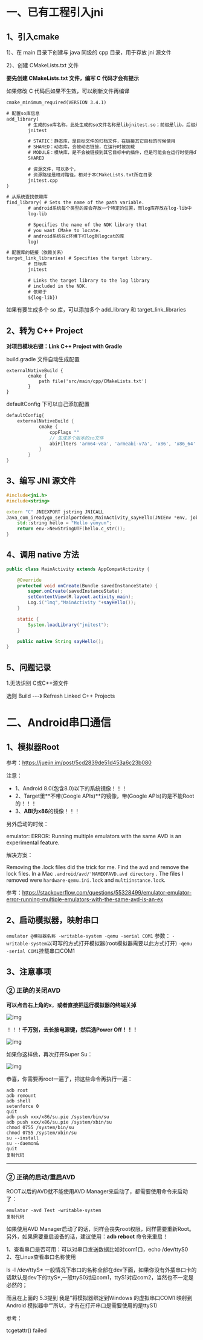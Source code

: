# 一、已有工程引入jni

## 1、引入cmake

1）、在 main 目录下创建与 java 同级的 cpp 目录，用于存放 jni 源文件

2）、创建 CMakeLists.txt 文件

**要先创建  CMakeLists.txt  文件，编写 C 代码才会有提示**

如果修改 C 代码后如果不生效，可以刷新文件再编译

```txt
cmake_minimum_required(VERSION 3.4.1)

# 配置so库信息
add_library(
        # 生成的so库名称，此处生成的so文件名称是libjnitest.so；前缀是lib，后缀是.so
        jnitest

        # STATIC：静态库，是目标文件的归档文件，在链接其它目标的时候使用
        # SHARED：动态库，会被动态链接，在运行时被加载
        # MODULE：模块库，是不会被链接到其它目标中的插件，但是可能会在运行时使用dlopen-系列的函数动态链接
        SHARED

        # 资源文件，可以多个，
        # 资源路径是相对路径，相对于本CMakeLists.txt所在目录
        jnitest.cpp
)

# 从系统查找依赖库
find_library( # Sets the name of the path variable.
        # android系统每个类型的库会存放一个特定的位置，而log库存放在log-lib中
        log-lib

        # Specifies the name of the NDK library that
        # you want CMake to locate.
        # android系统在c环境下打log到logcat的库
        log)

# 配置库的链接（依赖关系）
target_link_libraries( # Specifies the target library.
        # 目标库
        jnitest

        # Links the target library to the log library
        # included in the NDK.
        # 依赖于
        ${log-lib})
```

如果有要生成多个 so 库，可以添加多个 add_library 和 target_link_libraries



## 2、转为 C++ Project

**对项目模块右键：Link C++ Project with Gradle**

build.gradle 文件自动生成配置

```gr
externalNativeBuild {
        cmake {
            path file('src/main/cpp/CMakeLists.txt')
        }
}
```

defaultConfig 下可以自己添加配置

```groovy
defaultConfig{
	externalNativeBuild {
            cmake {
                cppFlags ""
                // 生成多个版本的so文件
                abiFilters 'arm64-v8a', 'armeabi-v7a', 'x86', 'x86_64'
            }
        }
}
```



## 3、编写 JNI 源文件

```c++
#include<jni.h>
#include<string>

extern "C" JNIEXPORT jstring JNICALL
Java_com_ireadygo_serialportdemo_MainActivity_sayHello(JNIEnv *env, jobject) {
    std::string hello = "Hello yunyun";
    return env->NewStringUTF(hello.c_str());
}

```



## 4、调用 native 方法

```java
public class MainActivity extends AppCompatActivity {

    @Override
    protected void onCreate(Bundle savedInstanceState) {
        super.onCreate(savedInstanceState);
        setContentView(R.layout.activity_main);
        Log.i("lmq","MainActivity "+sayHello());
    }

    static {
        System.loadLibrary("jnitest");
    }

    public native String sayHello();
}

```



## 5、问题记录

1.无法识别 C或C++源文件

选则 Build ---》 Refresh Linked C++ Projects



# 二、Android串口通信

## 1、模拟器Root

参考：<https://juejin.im/post/5cd2839de51d453a6c23b080>

注意：

- 1、Android 8.0(包含8.0)以下的系统镜像！！！
- 2、Target里**不带(Google APIs)**的镜像，带(Google APIs)的是不能Root的！！！
- 3、**ABI为x86**的镜像！！！



另外启动的时候：

emulator: ERROR: Running multiple emulators with the same AVD is an experimental feature.

解决方案：

Removing the .lock files did the trick for me. Find the avd and remove the lock files. In a Mac `.android/avd/'NAMEOFAVD.avd directory` . The files I removed were `hardware-qemu.ini.lock` and `multiinstance.lock`.

参考：<https://stackoverflow.com/questions/55328499/emulator-emulator-error-running-multiple-emulators-with-the-same-avd-is-an-ex>



## 2、启动模拟器，映射串口

`emulator @模拟器名称 -writable-system -qemu -serial COM1`
参数：
`-writable-system`以可写的方式打开模拟器(root模拟器需要以此方式打开)
`-qemu -serial COM1`挂载串口COM1



## 3、注意事项

### ② 正确的关闭AVD

**可以点击右上角的x**，**或者直接把运行模拟器的终端关掉**



![img](https://user-gold-cdn.xitu.io/2019/5/8/16a96521a9fffb1c?imageView2/0/w/1280/h/960/format/webp/ignore-error/1)



！！！**千万别，去长按电源键，然后选Power Off！！！**



![img](https://user-gold-cdn.xitu.io/2019/5/8/16a96521a8a32976?imageView2/0/w/1280/h/960/format/webp/ignore-error/1)



如果你这样做，再次打开Super Su：



![img](https://user-gold-cdn.xitu.io/2019/5/8/16a96521b460f8c9?imageView2/0/w/1280/h/960/format/webp/ignore-error/1)



恭喜，你需要再root一遍了，把这些命令再执行一遍：

```
adb root
adb remount
adb shell 
setenforce 0
quit
adb push xxx/x86/su.pie /system/bin/su
adb push xxx/x86/su.pie /system/xbin/su
chmod 0755 /system/bin/su
chmod 0755 /system/xbin/su
su --install
su --daemon&
quit
复制代码
```

------

### ② 正确的启动/重启AVD

ROOT以后的AVD就不能使用AVD Manager来启动了，都需要使用命令来启动了：

```
emulator -avd Test -writable-system
复制代码
```

如果使用AVD Manager启动了的话，同样会丧失root权限，同样需要重新Root。另外，如果需要重启设备的话，建议使用：**adb reboot** 命令来重启！



1、查看串口是否可用：可以对串口发送数据比如对com1口，echo /dev/ttyS0
2、在Linux查看串口名称使用

   ls -l /dev/ttyS*
  一般情况下串口的名称全部在dev下面，如果你没有外插串口卡的话默认是dev下的ttyS*,一般ttyS0对应com1，ttyS1对应com2，当然也不一定是必然的；

而且在上面的 5.3提到 我是”将模拟器绑定到Windows 的虚拟串口COM1 映射到Android 模拟器中“”所以，才有在打开串口是需要使用的是ttyS1)





参考：

[Android 模拟器串口与PC虚拟串口通讯]: https://blog.csdn.net/gd6321374/article/details/74779770



tcgetattr() failed

